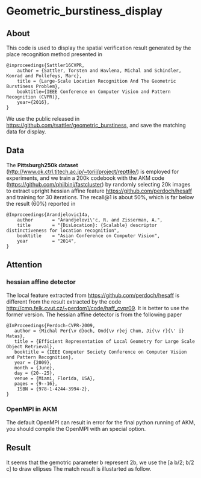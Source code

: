 # Geometric_burstiness_display

## About
This code is used to display the spatial verification result generated by the place recognition method presented in 

    @inproceedings{Sattler16CVPR,
        author = {Sattler, Torsten and Havlena, Michal and Schindler, Konrad and Pollefeys, Marc},
        title = {Large-Scale Location Recognition And The Geometric Burstiness Problem},
        booktitle={IEEE Conference on Computer Vision and Pattern Recognition (CVPR)},
        year={2016},
    }
We use the public released in https://github.com/tsattler/geometric_burstiness, and save the matching data for display.

## Data
The **Pittsburgh250k dataset** (http://www.ok.ctrl.titech.ac.jp/~torii/project/repttile/) is employed for experiments, and we train a 200k codebook with the AKM code (https://github.com/philbinj/fastcluster) by randomly selecting 20k images to extract upright hessian affine feature https://github.com/perdoch/hesaff and training for 30 iterations. The recall@1 is about 50%, which is far below the result (60%)  reported in 

    @Inproceedings{Arandjelovic14a,
        author       = "Arandjelovi\'c, R. and Zisserman, A.",
        title        = "{DisLocation}: {Scalable} descriptor distinctiveness for location recognition",
        booktitle    = "Asian Conference on Computer Vision",
        year         = "2014",
    }

## Attention
### hessian affine detector
   The local feature extracted from https://github.com/perdoch/hesaff is different from the result extracted by the code http://cmp.felk.cvut.cz/~perdom1/code/haff_cvpr09. It is better to use the former version. The hessian affine detector is from the following paper
   
    @InProceedings{Perdoch-CVPR-2009,
       author = {Michal Per{\v d}och, Ond{\v r}ej Chum, Ji{\v r}{\' i} Matas},
       title = {Efficient Representation of Local Geometry for Large Scale Object Retrieval},
       booktitle = {IEEE Computer Society Conference on Computer Vision and Pattern Recognition},
       year = {2009},
       month = {June},
       day = {20--25},
       venue = {Miami, Florida, USA},
       pages = {9--16},
        ISBN = {978-1-4244-3994-2},
    }

### OpenMPI in AKM
   The default OpenMPI can result in error for the final python running of AKM, you should compile the OpenMPI with an special option.
   
 ## Result
   It seems that the gemotric parameter b represent 2b, we use the [a b/2; b/2 c] to draw ellipses
   The match result is illustarted as follow.
